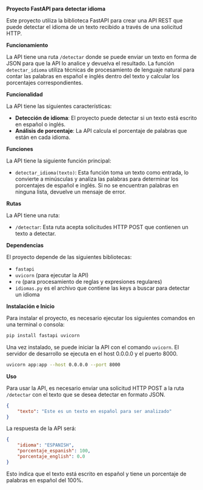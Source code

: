 **Proyecto FastAPI para detectar idioma**

Este proyecto utiliza la biblioteca FastAPI para crear una API REST que 
puede detectar el idioma de un texto recibido a través de una solicitud 
HTTP.

**Funcionamiento**

La API tiene una ruta `/detectar` donde se puede enviar un texto en forma 
de JSON para que la API lo analice y devuelva el resultado. La función 
`detectar_idioma` utiliza técnicas de procesamiento de lenguaje natural 
para contar las palabras en español e inglés dentro del texto y calcular 
los porcentajes correspondientes.

**Funcionalidad**

La API tiene las siguientes características:

*   **Detección de idioma**: El proyecto puede detectar si un texto está 
escrito en español o inglés.
*   **Análisis de porcentaje**: La API calcula el porcentaje de palabras 
que están en cada idioma.

**Funciones**

La API tiene la siguiente función principal:

*   `detectar_idioma(texto)`: Esta función toma un texto como entrada, lo 
convierte a minúsculas y analiza las palabras para determinar los 
porcentajes de español e inglés. Si no se encuentran palabras en ninguna 
lista, devuelve un mensaje de error.

**Rutas**

La API tiene una ruta:

*   `/detectar`: Esta ruta acepta solicitudes HTTP POST que contienen un 
texto a detectar.

**Dependencias**

El proyecto depende de las siguientes bibliotecas:

*   `fastapi`
*   `uvicorn` (para ejecutar la API)
*   `re` (para procesamiento de reglas y expresiones regulares)
*   `idiomas.py` es el archivo que contiene las keys a buscar para detectar un idioma

**Instalación e Inicio**

Para instalar el proyecto, es necesario ejecutar los siguientes comandos 
en una terminal o consola:

```bash
pip install fastapi uvicorn
```

Una vez instalado, se puede iniciar la API con el comando `uvicorn`. El 
servidor de desarrollo se ejecuta en el host 0.0.0.0 y el puerto 8000.

```bash
uvicorn app:app --host 0.0.0.0 --port 8000
```

**Uso**

Para usar la API, es necesario enviar una solicitud HTTP POST a la ruta 
`/detectar` con el texto que se desea detectar en formato JSON.

```json
{
    "texto": "Este es un texto en español para ser analizado"
}
```

La respuesta de la API será:

```json
{
    "idioma": "ESPANISH",
    "porcentaje_espanish": 100,
    "porcentaje_english": 0.0
}
```

Esto indica que el texto está escrito en español y tiene un porcentaje de 
palabras en español del 100%.